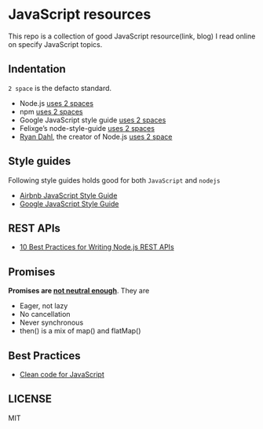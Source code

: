 # JavaScript resources

This repo is a collection of good JavaScript resource(link, blog) I read online on specify JavaScript topics.

## Indentation

`2 space` is the defacto standard.

* Node.js [uses 2 spaces](http://github.com/nodejs/node/blob/master/.editorconfig#L12)
* npm [uses 2 spaces](http://docs.npmjs.com/misc/coding-style#indentation)
* Google JavaScript style guide [uses 2 spaces](http://google.github.io/styleguide/jsguide.html#formatting-block-indentation) 
* Felixge’s node-style-guide [uses 2 spaces](http://github.com/felixge/node-style-guide#2-spaces-for-indentation)
* [Ryan Dahl](https://en.wikipedia.org/wiki/Ryan_Dahl), the creator of Node.js [uses 2 space](http://nodeguide.com/style.html#tabs-vs-spaces)

## Style guides

Following style guides holds good for both `JavaScript` and `nodejs`

* [Airbnb JavaScript Style Guide](https://github.com/airbnb/javascript)
* [Google JavaScript Style Guide](https://google.github.io/styleguide/jsguide.html)

## REST APIs

* [10 Best Practices for Writing Node.js REST APIs](https://medium.com/the-node-js-collection/10-best-practices-for-writing-node-js-rest-apis-7643a7765cd)

## Promises

**Promises are [not neutral enough](https://staltz.com/promises-are-not-neutral-enough.html)**. They are 

* Eager, not lazy
* No cancellation
* Never synchronous
* then() is a mix of map() and flatMap()  

## Best Practices

* [Clean code for JavaScript](https://github.com/ryanmcdermott/clean-code-javascript)


## LICENSE

MIT
